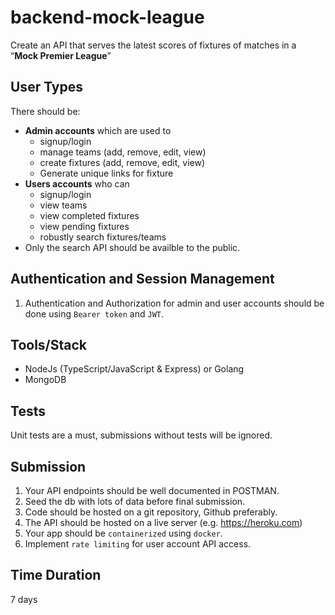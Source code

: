 # backend-mock-league

Create an API that serves the latest scores of fixtures of matches in a “**Mock Premier League**”

## User Types

There should be:

- **Admin accounts** which are used to
  - signup/login
  - manage teams (add, remove, edit, view)
  - create fixtures (add, remove, edit, view)
  - Generate unique links for fixture
- **Users accounts** who can
  - signup/login
  - view teams
  - view completed fixtures
  - view pending fixtures
  - robustly search fixtures/teams
- Only the search API should be availble to the public.

## Authentication and Session Management
1. Authentication and Authorization for admin and user accounts should be done using `Bearer token` and `JWT`.

## Tools/Stack

- NodeJs (TypeScript/JavaScript & Express) or Golang
- MongoDB

## Tests

Unit tests are a must, submissions without tests will be ignored.

## Submission

1. Your API endpoints should be well documented in POSTMAN.
2. Seed the db with lots of data before final submission.
3. Code should be hosted on a git repository, Github preferably.
4. The API should be hosted on a live server (e.g. https://heroku.com)
5. Your app should be `containerized` using `docker`.
6. Implement `rate limiting` for user account API access.

## Time Duration

7 days
